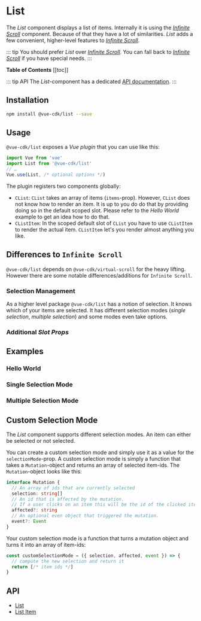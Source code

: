 # List
The *List* component displays a list of items. Internally it is using the *[Infinite Scroll](../infinite-scroll/)* component. Because of that they have a lot of similarities. *List* adds a few convenient, higher-level features to *[Infinite Scroll](../infinite-scroll/)*.


::: tip
You should prefer *List* over *[Infinite Scroll](../infinite-scroll/)*. You can fall back to *[Infinite Scroll](../infinite-scroll/)* if you have special needs.
:::

**Table of Contents**
[[toc]]

::: tip API
The *List*-component has a dedicated [API documentation](./../../api/list).
:::

## Installation
``` sh
npm install @vue-cdk/list --save
```

## Usage
`@vue-cdk/list` exposes a *Vue plugin* that you can use like this:

```js
import Vue from 'vue'
import List from '@vue-cdk/list'
// …
Vue.use(List, /* optional options */)
```

The plugin registers two components globally:

- `CList`: `CList` takes an array of items (`items`-prop). However, `CList` does not know how to render an item. It is up to you do do that by providing doing so in the default scoped slot. Please refer to the *Hello World* example to get an idea how to do that.
- `CListItem`: In the scoped default slot of `CList` you have to use `CListItem` to render the actual item. `CListItem` let's you render almost anything you like.

## Differences to `Infinite Scroll`
`@vue-cdk/list` depends on `@vue-cdk/virtual-scroll` for the heavy lifting. However there are some notable differences/additions for `Infinite Scroll`.

### Selection Management
As a higher level package `@vue-cdk/list` has a notion of selection. It knows which of your items are selected. It has different selection modes (*single selection*, *multiple selection*) and some modes even take options.

### Additional *Slot Props*

## Examples

### Hello World
<!-- <Demo for="list/default" /> -->


### Single Selection Mode
<!-- <Demo for="list/selection-single" /> -->

### Multiple Selection Mode
<!-- <Demo for="list/selection-multiple" /> -->

## Custom Selection Mode
The *List* component supports different selection modes. An item can either be selected or not selected.

You can create a custom selection mode and simply use it as a value for the `selectionMode`-prop. A custom selection mode is simply a function that takes a `Mutation`-object and returns an array of selected item-ids. The `Mutation`-object looks like this:

```ts
interface Mutation {
  // An array of ids that are currently selected
  selection: string[]
  // An id that is affected by the mutation.
  // If a user clicks on an item this will be the id of the clicked item.
  affected?: string
  // An optional even object that triggered the mutation.
  event?: Event
}
```

Your custom selection mode is a function that turns a mutation object and turns it into an array of item-ids:

```js
const customSelectionMode = ({ selection, affected, event }) => {
  // compute the new selection and return it
  return [/* item ids */]
}
```

## API

- [List](./../../api/list)
- [List Item](./../../api/list-item)
